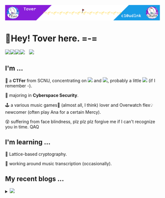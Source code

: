 <img src="headPic_Tover.png" />

# 🎇Hey! Tover here. =-=

<a href="https://tover.xyz/" target="_blank"><img src="https://img.shields.io/badge/-📜 Tover's Blog-blue?style=flat-square"></a><a href="https://c10udlnk.top/" target="_blank"><img src="https://img.shields.io/badge/-📜 c10udlnk's Blog-blueviolet?style=flat-square"></a><a href="https://github.com/ToverPomelo" target="_blank"><img src="https://img.shields.io/badge/-github-black?logo=github&style=flat-square"></a><a href="https://0xffff.one/u/Tover" target="_blank"><img src="https://img.shields.io/badge/-💻 0xffff-e8ecf3?style=flat-square"></a>&emsp;<img src="https://komarev.com/ghpvc/?username=Tover&style=plastic&color=red" />

## I'm ...

🚩 a **CTFer** from SCNU, concentrating on <img src="https://img.shields.io/static/v1?label=&&message=Crypto&style=social"> and <img src="https://img.shields.io/static/v1?label=&message=Misc&style=social">, probably a little <img src="https://img.shields.io/static/v1?label=&message=PWN&style=social"> (if I remember -).

🧭 majoring in **Cyberspace Security**.

🕹 a various music games🎼 (almost all, I think) lover and Overwatch flex💡 newcomer (often play Ana for a certain Mercy).

😵 suffering from face blindness, plz plz plz forgive me if I can't recognize you in time. QAQ

## I'm learning ...

📍 Lattice-based cryptography.

📍 working around music transcription (occasionally).

## My recent blogs ...

<details>
  <summary><img src="https://img.shields.io/badge/-📢 Click to view more!-blue?style=for-the-badge"></summary>
  <!-- BLOG-POST-LIST:START -->

🎆 Jul 11, 2022: [手撕PEM密钥](https://tover.xyz/p/pem-by-hand/)

🎆 May 15, 2022: [2022 Sloth 选拔赛密码题部分wp（官方）](https://tover.xyz/p/hsctf-2022-trial-wp/)

🎆 May 10, 2022: [承诺方案（Commitment）学习笔记 1](https://tover.xyz/p/commitment-note/)

🎆 Apr 26, 2022: [2022 MRCTF的strange_classic](https://tover.xyz/p/2022-MRCTF-strange-classic/)

🎆 Mar 22, 2022: [2022HFCTF的RRSSAA笔记](https://tover.xyz/p/2022-HFCTF-RRSSAA/)

🎆 Mar 13, 2022: [d3factor/Boneh-Durfee与Coppersmith学习笔记](https://tover.xyz/p/d3factor-coppersmith/)

🎆 Mar 01, 2022: [2022 SUSCTF的两道半密码题WP](https://tover.xyz/p/2022-SUSCTF-Crypto/)

🎆 Feb 10, 2022: [maiPad Plus的simai谱面制作](https://tover.xyz/p/maiPad-simai/)

🎆 Jan 25, 2022: [2022HWS冬令营预选赛的Elgamal](https://tover.xyz/p/2022-HWSwinter-Elgamal/)

🎆 Jan 24, 2022: [DeemoⅡ音频及MIDI提取](https://tover.xyz/p/Deemo2-Song-MIDI/)<!-- BLOG-POST-LIST:END -->
</details>
